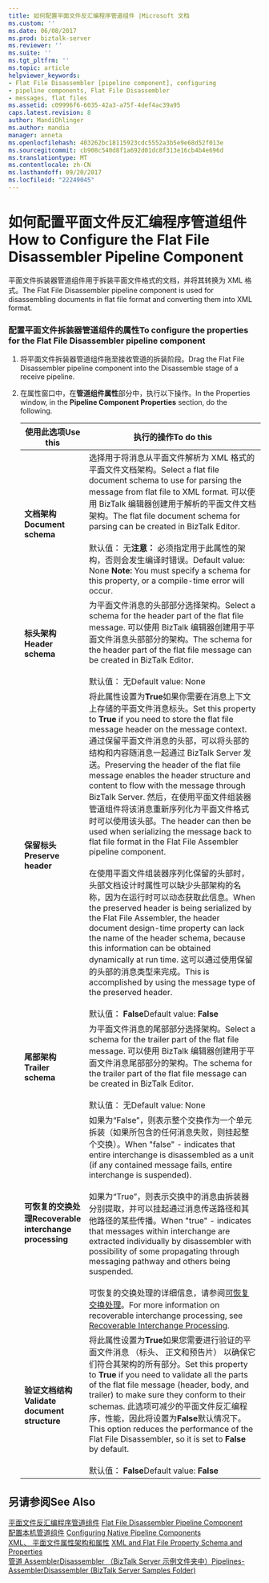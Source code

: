 ```yaml
---
title: 如何配置平面文件反汇编程序管道组件 |Microsoft 文档
ms.custom: ''
ms.date: 06/08/2017
ms.prod: biztalk-server
ms.reviewer: ''
ms.suite: ''
ms.tgt_pltfrm: ''
ms.topic: article
helpviewer_keywords:
- Flat File Disassembler [pipeline component], configuring
- pipeline components, Flat File Disassembler
- messages, flat files
ms.assetid: c09996f6-6035-42a3-a75f-4def4ac39a95
caps.latest.revision: 8
author: MandiOhlinger
ms.author: mandia
manager: anneta
ms.openlocfilehash: 403262bc18115923cdc5552a3b5e9e68d52f013e
ms.sourcegitcommit: cb908c540d8f1a692d01dc8f313e16cb4b4e696d
ms.translationtype: MT
ms.contentlocale: zh-CN
ms.lasthandoff: 09/20/2017
ms.locfileid: "22249045"
---
```

# <a name="how-to-configure-the-flat-file-disassembler-pipeline-component"></a><span data-ttu-id="29194-102">如何配置平面文件反汇编程序管道组件</span><span class="sxs-lookup"><span data-stu-id="29194-102">How to Configure the Flat File Disassembler Pipeline Component</span></span>
<span data-ttu-id="29194-103">平面文件拆装器管道组件用于拆装平面文件格式的文档，并将其转换为 XML 格式。</span><span class="sxs-lookup"><span data-stu-id="29194-103">The Flat File Disassembler pipeline component is used for disassembling documents in flat file format and converting them into XML format.</span></span>  
  
### <a name="to-configure-the-properties-for-the-flat-file-disassembler-pipeline-component"></a><span data-ttu-id="29194-104">配置平面文件拆装器管道组件的属性</span><span class="sxs-lookup"><span data-stu-id="29194-104">To configure the properties for the Flat File Disassembler pipeline component</span></span>  
  
1.  <span data-ttu-id="29194-105">将平面文件拆装器管道组件拖至接收管道的拆装阶段。</span><span class="sxs-lookup"><span data-stu-id="29194-105">Drag the Flat File Disassembler pipeline component into the Disassemble stage of a receive pipeline.</span></span>  
  
2.  <span data-ttu-id="29194-106">在属性窗口中，在**管道组件属性**部分中，执行以下操作。</span><span class="sxs-lookup"><span data-stu-id="29194-106">In the Properties window, in the **Pipeline Component Properties** section, do the following.</span></span>  
  
    |<span data-ttu-id="29194-107">使用此选项</span><span class="sxs-lookup"><span data-stu-id="29194-107">Use this</span></span>|<span data-ttu-id="29194-108">执行的操作</span><span class="sxs-lookup"><span data-stu-id="29194-108">To do this</span></span>|  
    |--------------|----------------|  
    |<span data-ttu-id="29194-109">**文档架构**</span><span class="sxs-lookup"><span data-stu-id="29194-109">**Document schema**</span></span>|<span data-ttu-id="29194-110">选择用于将消息从平面文件解析为 XML 格式的平面文件文档架构。</span><span class="sxs-lookup"><span data-stu-id="29194-110">Select a flat file document schema to use for parsing the message from flat file to XML format.</span></span> <span data-ttu-id="29194-111">可以使用 BizTalk 编辑器创建用于解析的平面文件文档架构。</span><span class="sxs-lookup"><span data-stu-id="29194-111">The flat file document schema for parsing can be created in BizTalk Editor.</span></span><br /><br /> <span data-ttu-id="29194-112">默认值： 无**注意：** 必须指定用于此属性的架构，否则会发生编译时错误。</span><span class="sxs-lookup"><span data-stu-id="29194-112">Default value: None **Note:**  You must specify a schema for this property, or a compile-time error will occur.</span></span>|  
    |<span data-ttu-id="29194-113">**标头架构**</span><span class="sxs-lookup"><span data-stu-id="29194-113">**Header schema**</span></span>|<span data-ttu-id="29194-114">为平面文件消息的头部部分选择架构。</span><span class="sxs-lookup"><span data-stu-id="29194-114">Select a schema for the header part of the flat file message.</span></span> <span data-ttu-id="29194-115">可以使用 BizTalk 编辑器创建用于平面文件消息头部部分的架构。</span><span class="sxs-lookup"><span data-stu-id="29194-115">The schema for the header part of the flat file message can be created in BizTalk Editor.</span></span><br /><br /> <span data-ttu-id="29194-116">默认值： 无</span><span class="sxs-lookup"><span data-stu-id="29194-116">Default value: None</span></span>|  
    |<span data-ttu-id="29194-117">**保留标头**</span><span class="sxs-lookup"><span data-stu-id="29194-117">**Preserve header**</span></span>|<span data-ttu-id="29194-118">将此属性设置为**True**如果你需要在消息上下文上存储的平面文件消息标头。</span><span class="sxs-lookup"><span data-stu-id="29194-118">Set this property to **True** if you need to store the flat file message header on the message context.</span></span> <span data-ttu-id="29194-119">通过保留平面文件消息的头部，可以将头部的结构和内容随消息一起通过 BizTalk Server 发送。</span><span class="sxs-lookup"><span data-stu-id="29194-119">Preserving the header of the flat file message enables the header structure and content to flow with the message through BizTalk Server.</span></span> <span data-ttu-id="29194-120">然后，在使用平面文件组装器管道组件将该消息重新序列化为平面文件格式时可以使用该头部。</span><span class="sxs-lookup"><span data-stu-id="29194-120">The header can then be used when serializing the message back to flat file format in the Flat File Assembler pipeline component.</span></span><br /><br /> <span data-ttu-id="29194-121">在使用平面文件组装器序列化保留的头部时，头部文档设计时属性可以缺少头部架构的名称，因为在运行时可以动态获取此信息。</span><span class="sxs-lookup"><span data-stu-id="29194-121">When the preserved header is being serialized by the Flat File Assembler, the header document design-time property can lack the name of the header schema, because this information can be obtained dynamically at run time.</span></span> <span data-ttu-id="29194-122">这可以通过使用保留的头部的消息类型来完成。</span><span class="sxs-lookup"><span data-stu-id="29194-122">This is accomplished by using the message type of the preserved header.</span></span><br /><br /> <span data-ttu-id="29194-123">默认值： **False**</span><span class="sxs-lookup"><span data-stu-id="29194-123">Default value: **False**</span></span>|  
    |<span data-ttu-id="29194-124">**尾部架构**</span><span class="sxs-lookup"><span data-stu-id="29194-124">**Trailer schema**</span></span>|<span data-ttu-id="29194-125">为平面文件消息的尾部部分选择架构。</span><span class="sxs-lookup"><span data-stu-id="29194-125">Select a schema for the trailer part of the flat file message.</span></span> <span data-ttu-id="29194-126">可以使用 BizTalk 编辑器创建用于平面文件消息尾部部分的架构。</span><span class="sxs-lookup"><span data-stu-id="29194-126">The schema for the trailer part of the flat file message can be created in BizTalk Editor.</span></span><br /><br /> <span data-ttu-id="29194-127">默认值： 无</span><span class="sxs-lookup"><span data-stu-id="29194-127">Default value: None</span></span>|  
    |<span data-ttu-id="29194-128">**可恢复的交换处理**</span><span class="sxs-lookup"><span data-stu-id="29194-128">**Recoverable interchange processing**</span></span>|<span data-ttu-id="29194-129">如果为“False”，则表示整个交换作为一个单元拆装（如果所包含的任何消息失败，则挂起整个交换）。</span><span class="sxs-lookup"><span data-stu-id="29194-129">When "false" - indicates that entire interchange is disassembled as a unit (if any contained message fails, entire interchange is suspended).</span></span><br /><br /> <span data-ttu-id="29194-130">如果为“True”，则表示交换中的消息由拆装器分别提取，并可以挂起通过消息传送路径和其他路径的某些传播。</span><span class="sxs-lookup"><span data-stu-id="29194-130">When "true" - indicates that messages within interchange are extracted individually by disassembler with possibility of some propagating through messaging pathway and others being suspended.</span></span><br /><br /> <span data-ttu-id="29194-131">可恢复的交换处理的详细信息，请参阅[可恢复交换处理](../core/recoverable-interchange-processing.md)。</span><span class="sxs-lookup"><span data-stu-id="29194-131">For more information on recoverable interchange processing, see [Recoverable Interchange Processing](../core/recoverable-interchange-processing.md).</span></span>|  
    |<span data-ttu-id="29194-132">**验证文档结构**</span><span class="sxs-lookup"><span data-stu-id="29194-132">**Validate document structure**</span></span>|<span data-ttu-id="29194-133">将此属性设置为**True**如果您需要进行验证的平面文件消息 （标头、 正文和预告片） 以确保它们符合其架构的所有部分。</span><span class="sxs-lookup"><span data-stu-id="29194-133">Set this property to **True** if you need to validate all the parts of the flat file message (header, body, and trailer) to make sure they conform to their schemas.</span></span> <span data-ttu-id="29194-134">此选项可减少的平面文件反汇编程序，性能，因此将设置为**False**默认情况下。</span><span class="sxs-lookup"><span data-stu-id="29194-134">This option reduces the performance of the Flat File Disassembler, so it is set to **False** by default.</span></span><br /><br /> <span data-ttu-id="29194-135">默认值： **False**</span><span class="sxs-lookup"><span data-stu-id="29194-135">Default value: **False**</span></span>|  
  
## <a name="see-also"></a><span data-ttu-id="29194-136">另请参阅</span><span class="sxs-lookup"><span data-stu-id="29194-136">See Also</span></span>  
 <span data-ttu-id="29194-137">[平面文件反汇编程序管道组件](../core/flat-file-disassembler-pipeline-component.md) </span><span class="sxs-lookup"><span data-stu-id="29194-137">[Flat File Disassembler Pipeline Component](../core/flat-file-disassembler-pipeline-component.md) </span></span>  
 <span data-ttu-id="29194-138">[配置本机管道组件](../core/configuring-native-pipeline-components.md) </span><span class="sxs-lookup"><span data-stu-id="29194-138">[Configuring Native Pipeline Components](../core/configuring-native-pipeline-components.md) </span></span>  
 <span data-ttu-id="29194-139">[XML、 平面文件属性架构和属性](../core/xml-and-flat-file-property-schema-and-properties.md) </span><span class="sxs-lookup"><span data-stu-id="29194-139">[XML and Flat File Property Schema and Properties](../core/xml-and-flat-file-property-schema-and-properties.md) </span></span>  
 [<span data-ttu-id="29194-140">管道 AssemblerDisassembler （BizTalk Server 示例文件夹中）</span><span class="sxs-lookup"><span data-stu-id="29194-140">Pipelines-AssemblerDisassembler (BizTalk Server Samples Folder)</span></span>](../core/pipelines-assemblerdisassembler-biztalk-server-samples-folder.md)